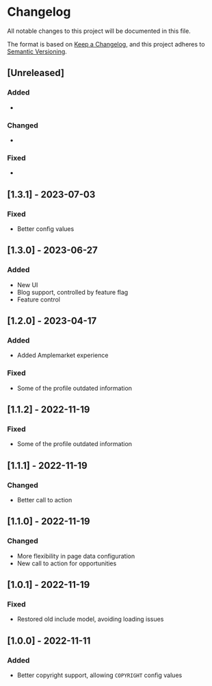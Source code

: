 # Changelog

All notable changes to this project will be documented in this file.

The format is based on [Keep a Changelog](https://keepachangelog.com/en/1.0.0/),
and this project adheres to [Semantic Versioning](https://semver.org/spec/v2.0.0.html).

## [Unreleased]

### Added

*

### Changed

*

### Fixed

*

## [1.3.1] - 2023-07-03

### Fixed

* Better config values

## [1.3.0] - 2023-06-27

### Added

* New UI
* Blog support, controlled by feature flag
* Feature control

## [1.2.0] - 2023-04-17

### Added

* Added Amplemarket experience

### Fixed

* Some of the profile outdated information

## [1.1.2] - 2022-11-19

### Fixed

* Some of the profile outdated information

## [1.1.1] - 2022-11-19

### Changed

* Better call to action

## [1.1.0] - 2022-11-19

### Changed

* More flexibility in page data configuration
* New call to action for opportunities

## [1.0.1] - 2022-11-19

### Fixed

* Restored old include model, avoiding loading issues

## [1.0.0] - 2022-11-11

### Added

* Better copyright support, allowing `COPYRIGHT` config values
